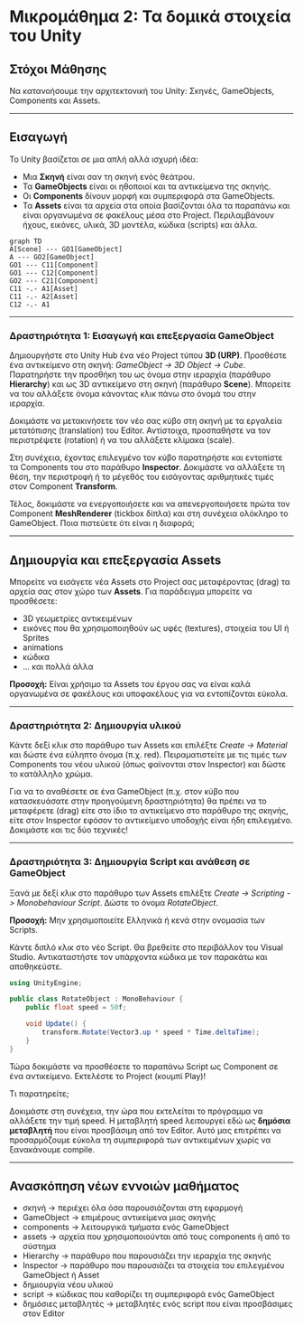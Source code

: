 # Μικρομάθημα 2: Τα δομικά στοιχεία του Unity

## Στόχοι Μάθησης
Να κατανοήσουμε την αρχιτεκτονική του Unity: Σκηνές, GameObjects, Components και Assets.

---

## Εισαγωγή
Το Unity βασίζεται σε μια απλή αλλά ισχυρή ιδέα:

- Μια **Σκηνή** είναι σαν τη σκηνή ενός θεάτρου.
- Τα **GameObjects** είναι οι ηθοποιοί και τα αντικείμενα της σκηνής.
- Οι **Components** δίνουν μορφή και συμπεριφορά στα GameObjects.
- Τα **Assets** είναι τα αρχεία στα οποία βασίζονται όλα τα παραπάνω και είναι οργανωμένα σε φακέλους μέσα στο Project.
  Περιλαμβάνουν ήχους, εικόνες, υλικά, 3D μοντέλα, κώδικα (scripts) και άλλα.

```mermaid 
graph TD
A[Scene] --- GO1[GameObject]
A --- GO2[GameObject]
GO1 --- C11[Component]
GO1 --- C12[Component]
GO2 --- C21[Component]
C11 -.- A1[Asset]
C11 -.- A2[Asset]
C12 -.- A1
```

---

### Δραστηριότητα 1: Εισαγωγή και επεξεργασία GameObject
Δημιουργήστε στο Unity Hub ένα νέο Project τύπου **3D (URP)**. Προσθέστε ένα αντικείμενο στη σκηνή:
*GameObject → 3D Object → Cube*. Παρατηρήστε την προσθήκη του ως όνομα στην ιεραρχία
(παράθυρο **Hierarchy**) και ως 3D αντικείμενο στη σκηνή (παράθυρο **Scene**). Μπορείτε να του αλλάξετε όνομα κάνοντας κλικ
πάνω στο όνομά του στην ιεραρχία.

Δοκιμάστε να μετακινήσετε τον νέο σας κύβο στη σκηνή με
τα εργαλεία μετατόπισης (translation) του Editor. Αντίστοιχα, προσπαθήστε να τον περιστρέψετε (rotation) ή να του αλλάξετε 
κλίμακα (scale).

Στη συνέχεια, έχοντας επιλεγμένο τον κύβο παρατηρήστε και εντοπίστε τα Components του στο παράθυρο 
**Inspector**. Δοκιμάστε να αλλάξετε τη θέση, την περιστροφή ή το μέγεθός του εισάγοντας αριθμητικές τιμές στον Component
**Transform**.

Τέλος, δοκιμάστε να ενεργοποιήσετε και να απενεργοποιήσετε πρώτα τον Component **MeshRenderer** (tickbox δίπλα) και στη συνέχεια 
ολόκληρο το GameObject. Ποια πιστεύετε ότι είναι η διαφορά;

---

## Δημιουργία και επεξεργασία Assets
Μπορείτε να εισάγετε νέα Assets στο Project σας μεταφέροντας (drag) τα αρχεία σας στον χώρο των **Assets**. Για παράδειγμα
μπορείτε να προσθέσετε:
 - 3D γεωμετρίες αντικειμένων
 - εικόνες που θα χρησιμοποιηθούν ως υφές (textures), στοιχεία του UI ή Sprites
 - animations
 - κώδικα
 - … και πολλά άλλα

**Προσοχή:** Είναι χρήσιμο τα Assets του έργου σας να είναι καλά οργανωμένα σε φακέλους και υποφακέλους για να
εντοπίζονται εύκολα.

---

### Δραστηριότητα 2: Δημιουργία υλικού
Κάντε δεξί κλικ στο παράθυρο των Assets και επιλέξτε *Create → Material* και δώστε ένα εύληπτο όνομα (π.χ. red). Πειραματιστείτε
με τις τιμές των Components του νέου υλικού (όπως φαίνονται στον Inspector) και δώστε το κατάλληλο χρώμα.

Για να το αναθέσετε σε ένα GameObject (π.χ. στον κύβο που κατασκευάσατε στην προηγούμενη δραστηριότητα) θα πρέπει να το
μεταφέρετε (drag) είτε στο ίδιο το αντικείμενο στο παράθυρο της σκηνής, είτε στον Inspector εφόσον το αντικείμενο
υποδοχής είναι ήδη επιλεγμένο. Δοκιμάστε και τις δύο τεχνικές!

---

### Δραστηριότητα 3: Δημιουργία Script και ανάθεση σε GameObject
Ξανά με δεξί κλικ στο παράθυρο των Assets επιλέξτε *Create -> Scripting -> Monobehaviour Script*. Δώστε το όνομα *RotateObject*.

**Προσοχή:** Μην χρησιμοποιείτε Ελληνικά ή κενά στην ονομασία των Scripts.

Κάντε διπλό κλικ στο νέο Script. Θα βρεθείτε στο περιβάλλον του Visual Studio. Αντικαταστήστε τον υπάρχοντα κώδικα με τον
παρακάτω και αποθηκεύστε.

```csharp
using UnityEngine;

public class RotateObject : MonoBehaviour {
    public float speed = 50f;

    void Update() {
        transform.Rotate(Vector3.up * speed * Time.deltaTime);
    }
}
```

Τώρα δοκιμάστε να προσθέσετε το παραπάνω Script ως Component σε ένα αντικείμενο. Εκτελέστε το Project (κουμπί Play)!

Τι παρατηρείτε;

Δοκιμάστε στη συνέχεια, την ώρα που εκτελείται το πρόγραμμα να αλλάξετε την τιμή speed. Η μεταβλητή speed λειτουργεί εδώ ως
**δημόσια μεταβλητή** που είναι προσβάσιμη από τον Editor. Αυτό μας επιτρέπει να προσαρμόζουμε εύκολα τη συμπεριφορά
των αντικειμένων χωρίς να ξανακάνουμε compile.

---

## Ανασκόπηση νέων εννοιών μαθήματος
- σκηνή -> περιέχει όλα όσα παρουσιάζονται στη εφαρμογή
- GameObject -> επιμέρους αντικείμενα μιας σκηνής
- components -> λειτουργικά τμήματα ενός GameObject
- assets -> αρχεία που χρησιμοποιούνται από τους components ή από το σύστημα
- Hierarchy -> παράθυρο που παρουσιάζει την ιεραρχία της σκηνής
- Inspector -> παράθυρο που παρουσιάζει τα στοιχεία του επιλεγμένου GameObject ή Asset
- δημιουργία νέου υλικού
- script -> κώδικας που καθορίζει τη συμπεριφορά ενός GameObject
- δημόσιες μεταβλητές -> μεταβλητές ενός script που είναι προσβάσιμες στον Editor
